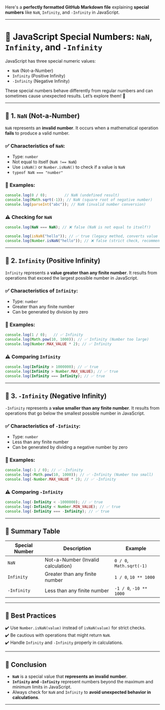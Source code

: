 Here's a **perfectly formatted GitHub Markdown file** explaining **special numbers** like `NaN`, `Infinity`, and `-Infinity` in JavaScript.  

---

# 📌 **JavaScript Special Numbers: `NaN`, `Infinity`, and `-Infinity`**  

JavaScript has three special numeric values:  
- `NaN` (Not-a-Number)  
- `Infinity` (Positive Infinity)  
- `-Infinity` (Negative Infinity)  

These special numbers behave differently from regular numbers and can sometimes cause unexpected results. Let’s explore them! 🚀  

---

## 🔹 **1. `NaN` (Not-a-Number)**  

`NaN` represents an **invalid number**. It occurs when a mathematical operation **fails** to produce a valid number.  

### ✅ **Characteristics of `NaN`**:
- Type: `number`
- Not equal to itself (`NaN !== NaN`)
- Use `isNaN()` or `Number.isNaN()` to check if a value is `NaN`
- `typeof NaN === "number"`

### 📝 **Examples**:
```js
console.log(0 / 0);        // NaN (undefined result)
console.log(Math.sqrt(-1)); // NaN (square root of negative number)
console.log(parseInt("abc")); // NaN (invalid number conversion)
```

### ⚠️ **Checking for `NaN`**
```js
console.log(NaN === NaN); // ❌ false (NaN is not equal to itself!)

console.log(isNaN("hello")); // ✅ true (legacy method, converts value before checking)
console.log(Number.isNaN("hello")); // ❌ false (strict check, recommended)
```

---

## 🔹 **2. `Infinity` (Positive Infinity)**  

`Infinity` represents a **value greater than any finite number**. It results from operations that exceed the largest possible number in JavaScript.  

### ✅ **Characteristics of `Infinity`**:
- Type: `number`
- Greater than any finite number
- Can be generated by division by zero

### 📝 **Examples**:
```js
console.log(1 / 0);   // ✅ Infinity
console.log(Math.pow(10, 1000)); // ✅ Infinity (Number too large)
console.log(Number.MAX_VALUE * 2); // ✅ Infinity
```

### ⚠️ **Comparing `Infinity`**
```js
console.log(Infinity > 1000000); // ✅ true
console.log(Infinity > Number.MAX_VALUE); // ✅ true
console.log(Infinity === Infinity); // ✅ true
```

---

## 🔹 **3. `-Infinity` (Negative Infinity)**  

`-Infinity` represents a **value smaller than any finite number**. It results from operations that go below the smallest possible number in JavaScript.  

### ✅ **Characteristics of `-Infinity`**:
- Type: `number`
- Less than any finite number
- Can be generated by dividing a negative number by zero

### 📝 **Examples**:
```js
console.log(-1 / 0); // ✅ -Infinity
console.log(-Math.pow(10, 1000)); // ✅ -Infinity (Number too small)
console.log(-Number.MAX_VALUE * 2); // ✅ -Infinity
```

### ⚠️ **Comparing `-Infinity`**
```js
console.log(-Infinity < -1000000); // ✅ true
console.log(-Infinity < Number.MIN_VALUE); // ✅ true
console.log(-Infinity === -Infinity); // ✅ true
```

---

## 📌 **Summary Table**

| Special Number | Description | Example |
|---------------|-------------|---------|
| `NaN` | Not-a-Number (Invalid calculation) | `0 / 0`, `Math.sqrt(-1)` |
| `Infinity` | Greater than any finite number | `1 / 0`, `10 ** 1000` |
| `-Infinity` | Less than any finite number | `-1 / 0`, `-10 ** 1000` |

---

## 🚀 **Best Practices**
✔️ Use `Number.isNaN(value)` instead of `isNaN(value)` for strict checks.  
✔️ Be cautious with operations that might return `NaN`.  
✔️ Handle `Infinity` and `-Infinity` properly in calculations.  

---

## 🎯 **Conclusion**
- **`NaN`** is a special value that **represents an invalid number**.  
- **`Infinity` and `-Infinity`** represent numbers beyond the maximum and minimum limits in JavaScript.  
- Always check for `NaN` and `Infinity` to **avoid unexpected behavior in calculations**.  

---
